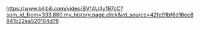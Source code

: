 https://www.bilibili.com/video/BV14U4y197cC?spm_id_from=333.880.my_history.page.click&vd_source=42fe91bf6d16ec8841b22ea520184d76

